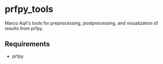 # prfpy_tools
Marco Aqil's tools for preprocessing, postprocessing, and visualization of results from prfpy.

## Requirements
 - prfpy

